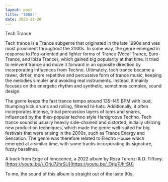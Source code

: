 ```yaml
---
layout: post
title: "1068:"
date: 2023-11-20
---
```


Tech Trance

Tech trance is a Trance subgenre that originated in the late 1990s and was most prominent throughout the 2000s. In some way, the genre emerged in response to Pop-oriented and lighter forms of Trance (Vocal Trance, Euro-Trance, and Ibiza Trance), which gained big popularity at that time. It tried to reinvent trance and move it forward in an opposite direction by incorporating influences from Techno. Ultimately, tech trance became a rawer, dirtier, more repetitive and percussive form of trance music, keeping the melodies simpler and avoiding real instruments. Instead, it mainly focuses on the energetic rhythm and synthetic, sometimes complex, sound design.

The genre keeps the fast trance tempo around 135-145 BPM with loud, thumping kick drums and rolling, filtered hi-hats. Additionally, it often incorporates intense, tribal percussion layers of toms and snares, influenced by the then-popular techno style Hardgroove Techno. Tech trance sound is usually heavily side-chained and distorted, initially utilizing new production techniques, which made the genre well-suited for big festivals that were arising in the 2000s, such as Trance Energy and Sensation. The genre was therefore related to Electro House which emerged at a similar time, with some tracks incorporating its signature, fuzzy basslines.

A track from Edge of Innocence, a 2022 album by Roza Terenzi & D. Tiffany.  
[https://youtu.be/\_Orju7JhrSU](https://youtu.be/_Orju7JhrSU)

To me, the sound of this album is straight out of the laste 90s.
